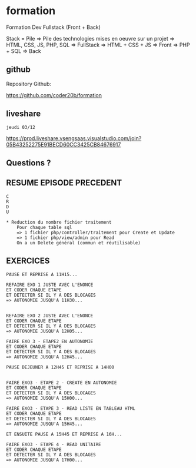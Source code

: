 # formation

Formation Dev Fullstack (Front + Back)

Stack = Pile
=> Pile des technologies mises en oeuvre sur un projet
=> HTML, CSS, JS, PHP, SQL  => FullStack
=> HTML + CSS + JS          => Front
=> PHP + SQL                => Back

## github

Repository Github:

https://github.com/coder20b/formation

## liveshare

    jeudi 03/12
    
https://prod.liveshare.vsengsaas.visualstudio.com/join?05B43252275E91BECD60CC3425CB84676917

## Questions ?

## RESUME EPISODE PRECEDENT

    C
    R
    D
    U

    * Reduction du nombre fichier traitement
        Pour chaque table sql 
        => 1 fichier php/controller/traitement pour Create et Update
        => 1 fichier php/view/admin pour Read
        On a un Delete général (commun et réutilisable)

## EXERCICES 

    PAUSE ET REPRISE A 11H15...

    REFAIRE EXO 1 JUSTE AVEC L'ENONCE 
    ET CODER CHAQUE ETAPE 
    ET DETECTER SI IL Y A DES BLOCAGES
    => AUTONOMIE JUSQU'A 11H30...


    REFAIRE EXO 2 JUSTE AVEC L'ENONCE
    ET CODER CHAQUE ETAPE 
    ET DETECTER SI IL Y A DES BLOCAGES
    => AUTONOMIE JUSQU'A 12H05...

    FAIRE EXO 3 - ETAPE2 EN AUTONOMIE
    ET CODER CHAQUE ETAPE 
    ET DETECTER SI IL Y A DES BLOCAGES
    => AUTONOMIE JUSQU'A 12H45...

    PAUSE DEJEUNER A 12H45 ET REPRISE A 14H00


    FAIRE EXO3 - ETAPE 2 - CREATE EN AUTONOMIE
    ET CODER CHAQUE ETAPE 
    ET DETECTER SI IL Y A DES BLOCAGES
    => AUTONOMIE JUSQU'A 15H00...

    FAIRE EXO3 - ETAPE 3 - READ LISTE EN TABLEAU HTML
    ET CODER CHAQUE ETAPE 
    ET DETECTER SI IL Y A DES BLOCAGES
    => AUTONOMIE JUSQU'A 15H45...

    ET ENSUITE PAUSE A 15H45 ET REPRISE A 16H...

    FAIRE EXO3 - ETAPE 4 - READ UNITAIRE
    ET CODER CHAQUE ETAPE 
    ET DETECTER SI IL Y A DES BLOCAGES
    => AUTONOMIE JUSQU'A 17H00...














